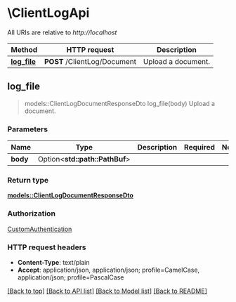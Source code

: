 # \ClientLogApi

All URIs are relative to *http://localhost*

Method | HTTP request | Description
------------- | ------------- | -------------
[**log_file**](ClientLogApi.md#log_file) | **POST** /ClientLog/Document | Upload a document.



## log_file

> models::ClientLogDocumentResponseDto log_file(body)
Upload a document.

### Parameters


Name | Type | Description  | Required | Notes
------------- | ------------- | ------------- | ------------- | -------------
**body** | Option<**std::path::PathBuf**> |  |  |

### Return type

[**models::ClientLogDocumentResponseDto**](ClientLogDocumentResponseDto.md)

### Authorization

[CustomAuthentication](../README.md#CustomAuthentication)

### HTTP request headers

- **Content-Type**: text/plain
- **Accept**: application/json, application/json; profile=CamelCase, application/json; profile=PascalCase

[[Back to top]](#) [[Back to API list]](../README.md#documentation-for-api-endpoints) [[Back to Model list]](../README.md#documentation-for-models) [[Back to README]](../README.md)

